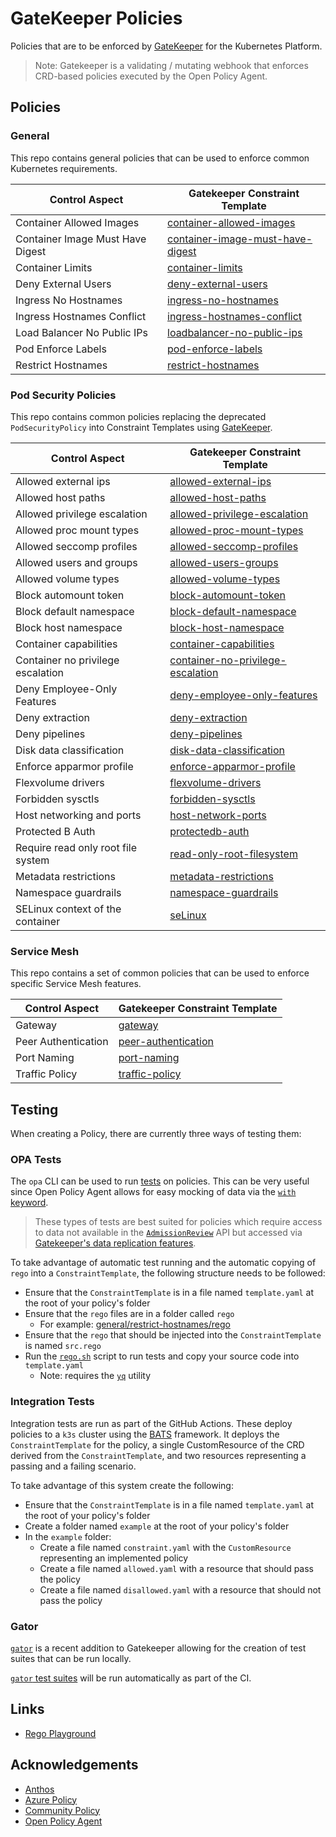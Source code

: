 # GateKeeper Policies

Policies that are to be enforced by [GateKeeper](https://github.com/open-policy-agent/gatekeeper) for the Kubernetes Platform.

> Note: Gatekeeper is a validating / mutating webhook that enforces CRD-based policies executed by the Open Policy Agent.

## Policies

### General

This repo contains general policies that can be used to enforce common Kubernetes requirements.

| Control Aspect                   | Gatekeeper Constraint Template                                               |
| -------------------------------- | ---------------------------------------------------------------------------- |
| Container Allowed Images         | [container-allowed-images](general/container-allowed-images)                 |
| Container Image Must Have Digest | [container-image-must-have-digest](general/container-image-must-have-digest) |
| Container Limits                 | [container-limits](general/container-limits)                                 |
| Deny External Users              | [deny-external-users](general/deny-external-users)                                 |
| Ingress No Hostnames             | [ingress-no-hostnames](general/ingress-no-hostnames)                         |
| Ingress Hostnames Conflict       | [ingress-hostnames-conflict](general/ingress-hostnames-conflict)             |
| Load Balancer No Public IPs      | [loadbalancer-no-public-ips](general/loadbalancer-no-public-ips)             |
| Pod Enforce Labels               | [pod-enforce-labels](general/pod-enforce-labels)                             |
| Restrict Hostnames               | [restrict-hostnames](general/restrict-hostnames/)                            |

### Pod Security Policies

This repo contains common policies replacing the deprecated `PodSecurityPolicy` into Constraint Templates using [GateKeeper](https://github.com/open-policy-agent/gatekeeper).

| Control Aspect                     | Gatekeeper Constraint Template                                                             |
| ---------------------------------- | ------------------------------------------------------------------------------------------ |
| Allowed external ips               | [allowed-external-ips](pod-security-policy/allowed-external-ips)                           |
| Allowed host paths                 | [allowed-host-paths](pod-security-policy/allowed-host-paths)                               |
| Allowed privilege escalation       | [allowed-privilege-escalation](pod-security-policy/allowed-privilege-escalation)           |
| Allowed proc mount types           | [allowed-proc-mount-types](pod-security-policy/allowed-proc-mount-types)                   |
| Allowed seccomp profiles           | [allowed-seccomp-profiles](pod-security-policy/allowed-seccomp-profiles)                   |
| Allowed users and groups           | [allowed-users-groups](pod-security-policy/allowed-users-groups)                           |
| Allowed volume types               | [allowed-volume-types](pod-security-policy/allowed-volume-types)                           |
| Block automount token              | [block-automount-token](pod-security-policy/block-automount-token)                         |
| Block default namespace            | [block-default-namespace](pod-security-policy/block-default-namespace)                     |
| Block host namespace               | [block-host-namespace](pod-security-policy/block-host-namespace)                           |
| Container capabilities             | [container-capabilities](pod-security-policy/container-capabilities)                       |
| Container no privilege escalation  | [container-no-privilege-escalation](pod-security-policy/container-no-privilege-escalation) |
| Deny Employee-Only Features        | [deny-employee-only-features](pod-security-policy/deny-employee-only-features)             |
| Deny extraction                    | [deny-extraction](pod-security-policy/deny-extraction)                                     |
| Deny pipelines                     | [deny-pipelines](pod-security-policy/deny-pipelines)                                       |
| Disk data classification           | [disk-data-classification](pod-security-policy/disk-data-classification)                   |
| Enforce apparmor profile           | [enforce-apparmor-profile](pod-security-policy/enforce-apparmor-profile)                   |
| Flexvolume drivers                 | [flexvolume-drivers](pod-security-policy/flexvolume-drivers)                               |
| Forbidden sysctls                  | [forbidden-sysctls](pod-security-policy/forbidden-sysctls-interfaces)                      |
| Host networking and ports          | [host-network-ports](pod-security-policy/host-network-ports)                               |
| Protected B Auth                   | [protectedb-auth](pod-security-policy/protectedb-auth)                                     |
| Require read only root file system | [read-only-root-filesystem](pod-security-policy/read-only-root-filesystem)                 |
| Metadata restrictions              | [metadata-restrictions](pod-security-policy/metadata-restrictions)                         |
| Namespace guardrails               | [namespace-guardrails](pod-security-policy/namespace-guardrails)                           |
| SELinux context of the container   | [seLinux](pod-security-policy/selinux)                                                     |

### Service Mesh

This repo contains a set of common policies that can be used to enforce specific Service Mesh features.

| Control Aspect      | Gatekeeper Constraint Template                          |
| ------------------- | ------------------------------------------------------- |
| Gateway             | [gateway](service-mesh/gateway)                         |
| Peer Authentication | [peer-authentication](service-mesh/peer-authentication) |
| Port Naming         | [port-naming](service-mesh/port-naming)                 |
| Traffic Policy      | [traffic-policy](service-mesh/traffic-policy)           |

## Testing

When creating a Policy, there are currently three ways of testing them:

### OPA Tests

The `opa` CLI can be used to run [tests](https://www.openpolicyagent.org/docs/latest/policy-testing) on policies.
This can be very useful since Open Policy Agent allows for easy mocking of data via the [`with` keyword](https://www.openpolicyagent.org/docs/latest/policy-testing/#data-and-function-mocking).

> These types of tests are best suited for policies which require access to data not available in the [`AdmissionReview`](https://kubernetes.io/docs/reference/access-authn-authz/extensible-admission-controllers/#webhook-request-and-response) API but accessed via [Gatekeeper's data replication features](https://open-policy-agent.github.io/gatekeeper/website/docs/sync).

To take advantage of automatic test running and the automatic copying of `rego` into a  `ConstraintTemplate`, the following structure needs to be followed:
- Ensure that the `ConstraintTemplate` is in a file named `template.yaml` at the root of your policy's folder
- Ensure that the `rego` files are in a folder called `rego`
  - For example: [general/restrict-hostnames/rego](./general/restrict-hostnames/rego/)
- Ensure that the `rego` that should be injected into the `ConstraintTemplate` is named `src.rego`
- Run the [`rego.sh`](./rego.sh) script to run tests and copy your source code into `template.yaml`
  - Note: requires the [`yq`](https://github.com/mikefarah/yq) utility

### Integration Tests

Integration tests are run as part of the GitHub Actions. These deploy policies to a `k3s` cluster using the [BATS](https://github.com/bats-core/bats-core) framework. It deploys the `ConstraintTemplate` for the policy, a single CustomResource of the CRD derived from the `ConstraintTemplate`, and two resources representing a passing and a failing scenario.

To take advantage of this system create the following:
- Ensure that the `ConstraintTemplate` is in a file named `template.yaml` at the root of your policy's folder
- Create a folder named `example` at the root of your policy's folder
- In the `example` folder:
  - Create a file named `constraint.yaml` with the `CustomResource` representing an implemented policy
  - Create a file named `allowed.yaml` with a resource that should pass the policy
  - Create a file named `disallowed.yaml` with a resource that should not pass the policy

### Gator

[`gator`](https://open-policy-agent.github.io/gatekeeper/website/docs/gator) is a recent addition to Gatekeeper allowing for the creation of test suites that can be run locally.

[`gator` test suites](https://open-policy-agent.github.io/gatekeeper/website/docs/gator#writing-test-suites) will be run automatically as part of the CI.

## Links

- [Rego Playground](https://play.openpolicyagent.org/)

## Acknowledgements

- [Anthos](https://github.com/GoogleCloudPlatform/acm-policy-controller-library)
- [Azure Policy](https://github.com/Azure/azure-policy/tree/master/built-in-references/Kubernetes)
- [Community Policy](https://github.com/Azure/Community-Policy)
- [Open Policy Agent](https://github.com/open-policy-agent/gatekeeper-library)
